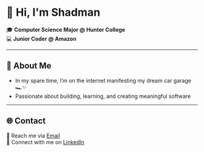 # 👋 Hi, I'm Shadman

🎓 **Computer Science Major @ Hunter College**  
💻 **Junior Coder @ Amazon**  

---

## 🚀 About Me  
- In my spare time, I’m on the internet manifesting my dream car garage 🏎️✨  
- Passionate about building, learning, and creating meaningful software  

---

## 🌐 Contact  
📧 Reach me via [Email](mailto:themanofshad80@gmail.com)  
🔗 Connect with me on [LinkedIn](https://www.linkedin.com/in/shadf/)  
